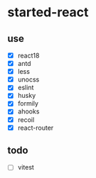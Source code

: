 # started-react

## use

- [x] react18
- [x] antd
- [x] less
- [x] unocss
- [x] eslint
- [x] husky
- [x] formily
- [x] ahooks
- [x] recoil
- [x] react-router

## todo

- [ ] vitest
